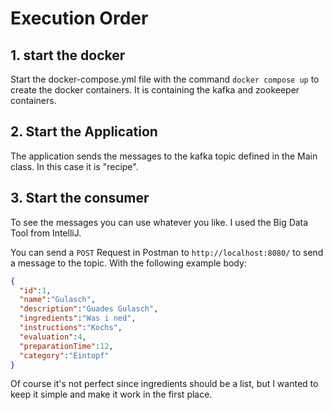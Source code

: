# Execution Order

## 1. start the docker

Start the docker-compose.yml file with the command ```docker compose up``` to create the docker containers. 
It is containing the kafka and zookeeper containers.

## 2. Start the Application

The application sends the messages to the kafka topic defined in the Main class. In this case it is "recipe".

## 3. Start the consumer

To see the messages you can use whatever you like. I used the Big Data Tool from IntelliJ. 

You can send a ```POST``` Request in Postman to ```http://localhost:8080/``` to send a message to the topic. With the following example
body:

```json
{
  "id":1,
  "name":"Gulasch",
  "description":"Guades Gulasch",
  "ingredients":"Was i ned",
  "instructions":"Kochs",
  "evaluation":4,
  "preparationTime":12,
  "category":"Eintopf"
}
```

Of course it's not perfect since ingredients should be a list, but I wanted to keep it simple and make it work in the first place.